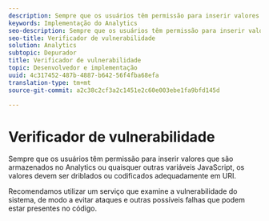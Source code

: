 ```yaml
---
description: Sempre que os usuários têm permissão para inserir valores que são armazenados no Analytics ou quaisquer outras variáveis JavaScript, os valores devem ser driblados ou codificados adequadamente em URI.
keywords: Implementação do Analytics
seo-description: Sempre que os usuários têm permissão para inserir valores que são armazenados no Analytics ou quaisquer outras variáveis JavaScript, os valores devem ser driblados ou codificados adequadamente em URI.
seo-title: Verificador de vulnerabilidade
solution: Analytics
subtopic: Depurador
title: Verificador de vulnerabilidade
topic: Desenvolvedor e implementação
uuid: 4c317452-487b-4887-b642-56f4fba68efa
translation-type: tm+mt
source-git-commit: a2c38c2cf3a2c1451e2c60e003ebe1fa9bfd145d

---
```



# Verificador de vulnerabilidade

Sempre que os usuários têm permissão para inserir valores que são armazenados no Analytics ou quaisquer outras variáveis JavaScript, os valores devem ser driblados ou codificados adequadamente em URI.

Recomendamos utilizar um serviço que examine a vulnerabilidade do sistema, de modo a evitar ataques e outras possíveis falhas que podem estar presentes no código.
